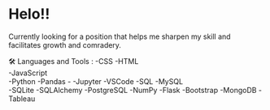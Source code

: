 # Helo!!

Currently looking for a position that helps me sharpen my skill and facilitates growth and comradery. 

🛠️ Languages and Tools :
-CSS 
-HTML  
-JavaScript  
-Python 
-Pandas -
-Jupyter 
-VSCode 
-SQL 
-MySQL  
-SQLite 
-SQLAlchemy 
-PostgreSQL 
-NumPy 
-Flask 
-Bootstrap 
-MongoDB 
-Tableau
